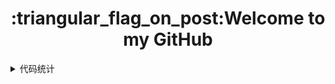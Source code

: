 <h1 align="center">:triangular_flag_on_post:Welcome to my GitHub</h1>


<details>
  <summary>代码统计</summary>
  abc
  <section>
    <img align="" src="https://github-readme-stats.vercel.app/api?username=nanxuanzi&show_icons=true"/><img align="" src="https://github-readme-stats.vercel.app/api/top-langs/?username=nanxuanzi&layout=compact"/> 
  </section>
</details>
